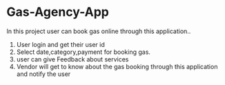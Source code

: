 # Gas-Agency-App

In this project user can book gas online through this application..

1. User login and get their user id
2. Select date,category,payment for booking gas.
3. user can give Feedback about services
4. Vendor will get to know about the gas booking through this application and notify the user
